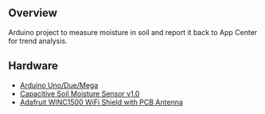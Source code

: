 ## Overview

Arduino project to measure moisture in soil and report it back to App Center for trend analysis. 

## Hardware
- [Arduino Uno/Due/Mega](https://www.adafruit.com/category/171)
- [Capacitive Soil Moisture Sensor v1.0](https://www.dfrobot.com/wiki/index.php/Capacitive_Soil_Moisture_Sensor_SKU:SEN0193)
- [Adafruit WINC1500 WiFi Shield with PCB Antenna](https://www.adafruit.com/product/3653)

